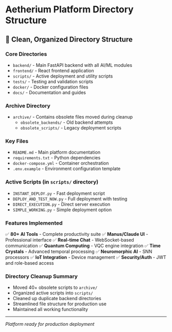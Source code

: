 # Aetherium Platform Directory Structure

## 📁 **Clean, Organized Directory Structure**

### **Core Directories**
- `backend/` - Main FastAPI backend with all AI/ML modules
- `frontend/` - React frontend application
- `scripts/` - Active deployment and utility scripts
- `tests/` - Testing and validation scripts
- `docker/` - Docker configuration files
- `docs/` - Documentation and guides

### **Archive Directory**
- `archive/` - Contains obsolete files moved during cleanup
  - `obsolete_backends/` - Old backend attempts
  - `obsolete_scripts/` - Legacy deployment scripts

### **Key Files**
- `README.md` - Main platform documentation
- `requirements.txt` - Python dependencies
- `docker-compose.yml` - Container orchestration
- `.env.example` - Environment configuration template

### **Active Scripts** (in `scripts/` directory)
- `INSTANT_DEPLOY.py` - Fast deployment script
- `DEPLOY_AND_TEST_NOW.py` - Full deployment with testing
- `DIRECT_EXECUTION.py` - Direct server execution
- `SIMPLE_WORKING.py` - Simple deployment option

### **Features Implemented**
✅ **80+ AI Tools** - Complete productivity suite
✅ **Manus/Claude UI** - Professional interface
✅ **Real-time Chat** - WebSocket-based communication
✅ **Quantum Computing** - VQC engine integration
✅ **Time Crystals** - Advanced temporal processing
✅ **Neuromorphic AI** - SNN processors
✅ **IoT Integration** - Device management
✅ **Security/Auth** - JWT and role-based access

### **Directory Cleanup Summary**
- Moved 40+ obsolete scripts to `archive/`
- Organized active scripts into `scripts/`
- Cleaned up duplicate backend directories
- Streamlined file structure for production use
- Maintained all working functionality

---
*Platform ready for production deployment*
